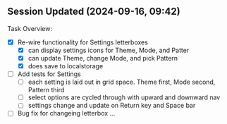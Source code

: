 ## Session Updated (2024-09-16, 09:42)
Task Overview:
- [x] Re-wire functionality for Settings letterboxes
  - [x] can display settings icons for Theme, Mode, and Patter
  - [x] can update Theme, change Mode, and pick Pattern
  - [x] does save to localstorage
- [ ] Add tests for Settings
  - [ ] each setting is laid out in grid space. Theme first, Mode second, Pattern third
  - [ ] select options are cycled through with upward and downward nav
  - [ ] settings change and update on Return key and Space bar
- [ ] Bug fix for changeing letterbox
 ... 